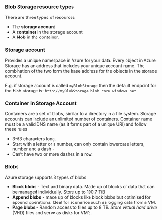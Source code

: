 ### Blob Storage resource types

There are three types of resources

- The **storage account**
- A **container** in the storage account
- A **blob** in the container.

### Storage account

Provides a unique namespace in Azure for your data. Every object in Azure Storage has an address that includes your unique account name. The combination of the two form the base address for the objects in the storage account.

E.g. if storage account is called `myBlobStorage` then the default endpoint for the blob storage is: `http://myBlobStorage.blob.core.windows.net`

### Container in Storage Account

Containers are a set of blobs, similar to a directory in a file system. Storage accounts can include an unlimited number of containers. Container name must be a valid DNS name (as it forms part of a unique URI) and follow these rules

- 3-63 characters long.
- Start with a letter or a number, can only contain lowercase letters, number and a dash -
- Can’t have two or more dashes in a row.

### Blobs

Azure storage supports 3 types of blobs

- **Block blobs** - Text and binary data. Made up of blocks of data that can be managed individually. Store up to 190.7 TiB
- **Append blobs** - made up of blocks like block blobs but optimised for append operations. Ideal for scenarios such as logging data from a VM.
- **Page blobs** - Random access to files up to 8 TB. _Store virtual hard drive_ (VHD) files and serve as disks for VM’s.
